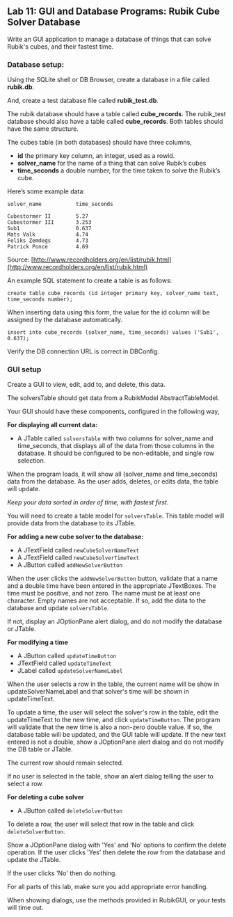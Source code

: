 ## Lab 11: GUI and Database Programs: Rubik Cube Solver Database   

Write an GUI application to manage a database of things that can solve Rubik's cubes, and their fastest time.

### Database setup:

Using the SQLite shell or DB Browser, create a database in a file called **rubik.db**. 

And, create a test database file called **rubik_test.db**.

The rubik database should have a table called **cube_records**.
The rubik_test database should also have a table called **cube_records**. Both tables should have the same structure.
 
The cubes table (in both databases) should have three columns, 

* **id** the primary key column, an integer, used as a rowid. 
* **solver_name** for the name of a thing that can solve Rubik’s cubes
* **time_seconds** a double number, for the time taken to solve the Rubik’s cube. 

Here’s some example data:

```
solver_name           time_seconds

Cubestormer II        5.27
Cubestormer III       3.253
Sub1                  0.637                      
Mats Valk             4.74
Feliks Zemdegs        4.73
Patrick Ponce         4.69
```


Source: [http://www.recordholders.org/en/list/rubik.html](http://www.recordholders.org/en/list/rubik.html)

An example SQL statement to create a table is as follows:

```
create table cube_records (id integer primary key, solver_name text, time_seconds number);

```

When inserting data using this form, the value for the id column will be assigned by the database automatically. 

```
insert into cube_records (solver_name, time_seconds) values ('Sub1', 0.637);

```


Verify the DB connection URL is correct in DBConfig.

### GUI setup

Create a GUI to view, edit, add to, and delete, this data. 

The solversTable should get data from a RubikModel AbstractTableModel. 


Your GUI should have these components, configured in the following way,


**For displaying all current data:**

* A JTable called `solversTable` with two columns for solver_name and time_seconds, that displays all of the data from those columns in the database.  It should be configured to be non-editable, and single row selection.

When the program loads, it will show all (solver_name and time_seconds) data from the database. As the user adds, deletes, or edits data, the table will update.

*Keep your data sorted in order of time, with fastest first*.

You will need to create a table model for `solversTable`. This table model will provide data from the database to its JTable.

**For adding a new cube solver to the database:**

* A JTextField called `newCubeSolverNameText`
* A JTextField called `newCubeSolverTimeText`
* A JButton called `addNewSolverButton`

When the user clicks the `addNewSolverButton` button, validate that a name and a double time have been entered in the appropriate JTextBoxes. The time must be positive, and not zero. The name must be at least one character. Empty names are not acceptable. If so, add the data to the database and update `solversTable`. 

If not, display an JOptionPane alert dialog, and do not modify the database or JTable.

**For modifying a time**

* A JButton called `updateTimeButton`
* JTextField called `updateTimeText`
* JLabel called `updateSolverNameLabel`   

When the user selects a row in the table, the current name will be show in updateSolverNameLabel and that solver's time will be shown in updateTimeText. 
  
To update a time, the user will select the solver's row in the table, edit the updateTimeText to the new time, and click `updateTimeButton`. The program will validate that the new time is also a non-zero double value. If so, the database table will be updated, and the GUI table will update. If the new text entered is not a double, show a JOptionPane alert dialog and do not modify the DB table or JTable. 

The current row should remain selected. 

If no user is selected in the table, show an alert dialog telling the user to select a row. 

**For deleting a cube solver**

* A JButton called `deleteSolverButton`

To delete a row, the user will select that row in the table and click  `deleteSolverButton`.

Show a JOptionPane dialog with 'Yes' and 'No' options to confirm the delete operation. If the user clicks 'Yes' then delete the row from the database and update the JTable. 

If the user clicks 'No' then do nothing.


For all parts of this lab, make sure you add appropriate error handling. 

When showing dialogs, use the methods provided in RubikGUI, or your tests will time out. 